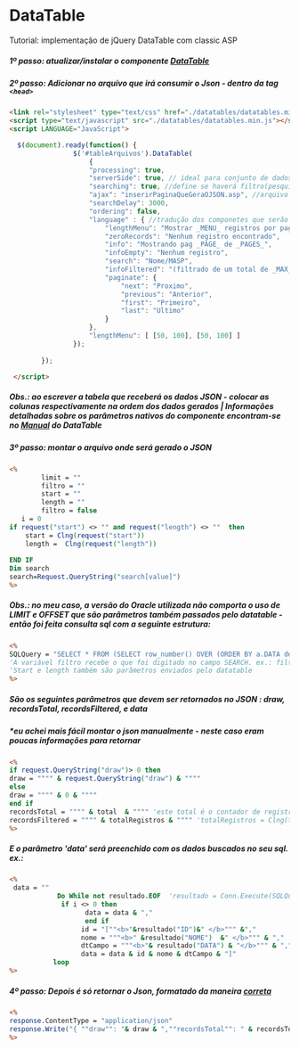 # DataTable 
Tutorial: implementação de jQuery DataTable com classic ASP

##### 1º passo: atualizar/instalar o componente [DataTable](https://datatables.net/)
##### 2º passo: Adicionar no arquivo que irá consumir o Json - dentro da tag ````<head> ````
```` html
<link rel="stylesheet" type="text/css" href="./datatables/datatables.min.css"> 
<script type="text/javascript" src="./datatables/datatables.min.js"></script>
<script LANGUAGE="JavaScript">

  $(document).ready(function() {
                $('#tableArquivos').DataTable(
                    {
                    "processing": true,
                    "serverSide": true, // ideal para conjunto de dados muito grandes, será feito uma chamada via ajax para cada página
                    "searching": true, //define se haverá filtro(pesquisa) no datatable
                    "ajax": "inserirPaginaQueGeraOJSON.asp", //arquivo no qual será gerado o Json
                    "searchDelay": 3000,
                    "ordering": false,
                    "language" : { //tradução dos componetes que serão exibidos na tabela
                        "lengthMenu": "Mostrar _MENU_ registros por pagina",
                        "zeroRecords": "Nenhum registro encontrado",
                        "info": "Mostrando pag _PAGE_ de _PAGES_",
                        "infoEmpty": "Nenhum registro",
                        "search": "Nome/MASP",
                        "infoFiltered": "(filtrado de um total de _MAX_ total registros)",
                        "paginate": {
                            "next": "Proximo",
                            "previous": "Anterior",
                            "first": "Primeiro",
                            "last": "Ultimo"
                        }
                    },
                    "lengthMenu": [ [50, 100], [50, 100] ]
                });   
                      
        });

 </script>
````
##### Obs.: ao escrever a tabela que receberá  os dados JSON - colocar as colunas respectivamente na ordem dos dados gerados | Informações detalhadas sobre os parâmetros nativos do componente encontram-se no [Manual](https://datatables.net/manual/) do DataTable

##### 3º passo: montar o arquivo onde será gerado o JSON 
``` asp
<%
        limit = ""
        filtro = ""       
        start = ""
        length = ""
        filtro = false 
   i = 0
if request("start") <> "" and request("length") <> ""  then
    start = Clng(request("start"))
    length =  Clng(request("length"))
   
END IF
Dim search
search=Request.QueryString("search[value]")
%>
```
##### Obs.: no meu caso, a versão do Oracle utilizada não comporta o uso de LIMIT e OFFSET que são parâmetros também passados pelo datatable - então foi feita consulta sql com a seguinte estrutura: 
```` asp
<% 
SQLQuery = "SELECT * FROM (SELECT row_number() OVER (ORDER BY a.DATA desc) linha, [...]) WHERE linha between " & start & " AND " & start + length - 1 & fitro   
'A variável filtro recebe o que foi digitado no campo SEARCH. ex.: filtro = "and nome like upper('%" &search&"%')"
'Start e length também são parâmetros enviados pelo datatable
%>
````
##### São os seguintes parâmetros que devem ser retornados no JSON : draw, recordsTotal, recordsFiltered, e data
##### *eu achei mais fácil montar o json manualmente - neste caso eram poucas informações para retornar 
```` asp
<%
if request.QueryString("draw")> 0 then
draw = """" & request.QueryString("draw") & """"
else
draw = """" & 0 & """"
end if 
recordsTotal = """" & total  & """" 'este total é o contador de registros no banco de dados
recordsFiltered = """" & totalRegistros & """" 'totalRegistros = Clng(total("total")) - 1
%>
````
##### E o parâmetro 'data' será preenchido com os dados buscados no seu sql. ex.:
```` asp
<%
 data = ""
            Do While not resultado.EOF  'resultado = Conn.Execute(SQLQuery)
             if i <> 0 then
                   data = data & "," 
                   end if			      
                  id = "[""<b>"&resultado("ID")&" </b>""" &","
                  nome = """<b>" &resultado("NOME")  &" </b>""" & ","
                  dtCampo = """<b>"& resultado("DATA") & "</b>""" & ","                    
                  data = data & id & nome & dtCampo & "]"     
           loop
%>
````
##### 4º passo: Depois é só retornar o Json, formatado da maneira [correta](https://json.org/example.html) 
```` asp
<%
response.ContentType = "application/json"
response.Write("{ ""draw"": "& draw & ",""recordsTotal"": " & recordsTotal & ",""recordsFiltered"": " & recordsFiltered &",""data"":[" &  data  &"]}")
%>
````
